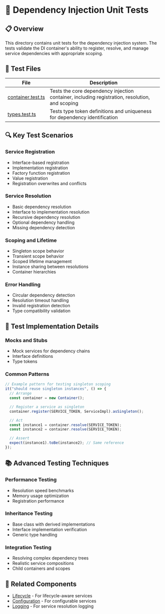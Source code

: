 # 🧪 Dependency Injection Unit Tests

## 📋 Overview

This directory contains unit tests for the dependency injection system. The tests validate the DI container's ability to register, resolve, and manage service dependencies with appropriate scoping.

## 🧩 Test Files

| File                                     | Description                                                                                    |
| ---------------------------------------- | ---------------------------------------------------------------------------------------------- |
| [container.test.ts](./container.test.ts) | Tests the core dependency injection container, including registration, resolution, and scoping |
| [types.test.ts](./types.test.ts)         | Tests type token definitions and uniqueness for dependency identification                      |

## 🔍 Key Test Scenarios

### Service Registration

- Interface-based registration
- Implementation registration
- Factory function registration
- Value registration
- Registration overwrites and conflicts

### Service Resolution

- Basic dependency resolution
- Interface to implementation resolution
- Recursive dependency resolution
- Optional dependency handling
- Missing dependency detection

### Scoping and Lifetime

- Singleton scope behavior
- Transient scope behavior
- Scoped lifetime management
- Instance sharing between resolutions
- Container hierarchies

### Error Handling

- Circular dependency detection
- Resolution timeout handling
- Invalid registration detection
- Type compatibility validation

## 🔧 Test Implementation Details

### Mocks and Stubs

- Mock services for dependency chains
- Interface definitions
- Type tokens

### Common Patterns

```typescript
// Example pattern for testing singleton scoping
it("should reuse singleton instances", () => {
  // Arrange
  const container = new Container();

  // Register a service as singleton
  container.register(SERVICE_TOKEN, ServiceImpl).asSingleton();

  // Act
  const instance1 = container.resolve(SERVICE_TOKEN);
  const instance2 = container.resolve(SERVICE_TOKEN);

  // Assert
  expect(instance1).toBe(instance2); // Same reference
});
```

## 📚 Advanced Testing Techniques

### Performance Testing

- Resolution speed benchmarks
- Memory usage optimization
- Registration performance

### Inheritance Testing

- Base class with derived implementations
- Interface implementation verification
- Generic type handling

### Integration Testing

- Resolving complex dependency trees
- Realistic service compositions
- Child containers and scopes

## 🔗 Related Components

- [Lifecycle](../lifecycle/README.md) - For lifecycle-aware services
- [Configuration](../config/README.md) - For configurable services
- [Logging](../logging/README.md) - For service resolution logging
